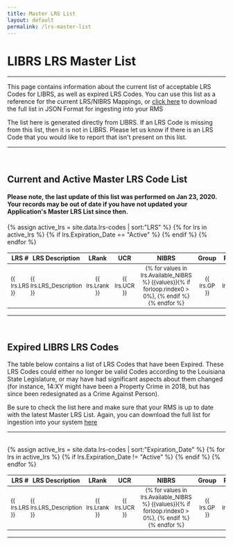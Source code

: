 ```yaml
---
title: Master LRS List
layout: default
permalink: /lrs-master-list
---
```


# LIBRS LRS Master List
____

This page contains information about the current list of acceptable LRS Codes for LIBRS, as well as expired LRS Codes. You can use this list as a reference for the current LRS/NIBRS Mappings, or [click here](https://github.com/teisdbr/winlibrs-docs/blob/master/_data/lrs-codes.json) to download the full list in JSON Format for ingesting into your RMS

The list here is generated directly from LIBRS. If an LRS Code is missing from this list, then it is not in LIBRS. Please let us know if there is an LRS Code that you would like to report that isn't present on this list. 

____

<br>

## Current and Active Master LRS Code List

#### Please note, the last update of this list was performed on Jan 23, 2020. Your records may be out of date if you have not updated your Application's Master LRS List since then. 

<table>
<thead style="font-size: 14px;">
	<tr>
		<th style="padding-left: 8px; padding-right:3px;">LRS #</th>
		<th style="padding-left: 0px; padding-right:3px;">LRS Description</th>
		<th style="text-align: center;">LRank</th>
		<th style="text-align: center;">UCR</th>
		<th style="text-align: center;">NIBRS</th>
		<th style="text-align: center;">Group</th>
		<th style="text-align: center;">Part</th>
        <th style="text-align: center; white-space: nowrap">1A Index</th>
        <th style="text-align: center; white-space: nowrap">Index Class</th>
        <th style="text-align: center; white-space: nowrap">UCR Index</th>
        <th style="text-align: center; white-space: nowrap">LIBRS Index</th>
	</tr>
    </thead>
    <tbody style="font-size: 13px;">
{% assign active_lrs = site.data.lrs-codes | sort:"LRS" %}
{% for lrs in active_lrs %}
{% if lrs.Expiration_Date == "Active" %}
	<tr>
		<td style="padding-left: 8px; padding-right:3px;">{{ lrs.LRS }}</td>
		<td style="padding-left: 0px; padding-right:3px;">{{ lrs.LRS_Description }}</td>
		<td style="text-align: center;">{{ lrs.Lrank }}</td>
		<td style="text-align: center;">{{ lrs.UCR }}</td>         
        <td style="text-align: center; min-width: 120px;">{% for values in lrs.Available_NIBRS %}
		        {{values}}{% if forloop.rindex0 > 0%}, {% endif %}
            {% endfor %}</td>
        <td style="text-align: center;">{{ lrs.GP }}</td>
        <td style="text-align: center;">{{ lrs.PT }}</td>
        <td style="text-align: center;">{{ lrs.OneA_Index }}</td>
        <td style="text-align: center; white-space: nowrap">{{ lrs.Index_Class }}</td>
        <td style="text-align: center; white-space: nowrap">{{ lrs.UCR_Index }}</td>
        <td style="text-align: center; white-space: nowrap">{{ lrs.LIBRS_Index }}</td>
    </tr>
    {% endif %}
{% endfor %}
</tbody>
</table>

___

<br>

## Expired LIBRS LRS Codes

The table below contains a list of LRS Codes that have been Expired. These LRS Codes could either no longer be valid Codes according to the Louisiana State Legislature, or may have had significant aspects about them changed (for instance, 14:XY might have been a Property Crime in 2018, but has since been redesignated as a Crime Against Person). 

Be sure to check the list here and make sure that your RMS is up to date with the latest Master LRS List. Again, you can download the full list for ingestion into your system [here](https://github.com/teisdbr/winlibrs-docs/blob/master/_data/lrs-codes.json)

____

<br>


<table>
<thead  style="font-size: 14px;">
	<tr>
		<th style="padding-left: 8px; padding-right:3px;">LRS #</th>
		<th style="padding-left: 0px; padding-right:3px;">LRS Description</th>
		<th style="text-align: center;">LRank</th>
		<th style="text-align: center;">UCR</th>
		<th style="text-align: center;">NIBRS</th>
		<th style="text-align: center;">Group</th>
		<th style="text-align: center;">Part</th>
        <th style="text-align: center; white-space: nowrap">1A Index</th>
        <th style="text-align: center; white-space: nowrap">Index Class</th>
        <th style="text-align: center; white-space: nowrap">UCR Index</th>
        <th style="text-align: center; white-space: nowrap">LIBRS Index</th>
        <th>Date Expired</th>
	</tr>
    </thead>
    <tbody style="font-size: 13px;">
{% assign active_lrs = site.data.lrs-codes | sort:"Expiration_Date" %}
{% for lrs in active_lrs %}
{% if lrs.Expiration_Date != "Active" %}
	<tr>
		<td style="padding-left: 8px; padding-right:3px;">{{ lrs.LRS }}</td>
		<td style="padding-left: 0px; padding-right:3px;">{{ lrs.LRS_Description }}</td>
		<td style="text-align: center;">{{ lrs.Lrank }}</td>
		<td style="text-align: center;">{{ lrs.UCR }}</td>         
        <td style="text-align: center; min-width: 120px;">{% for values in lrs.Available_NIBRS %}
		        {{values}}{% if forloop.rindex0 > 0%}, {% endif %}
            {% endfor %}</td>
        <td style="text-align: center;">{{ lrs.GP }}</td>
        <td style="text-align: center;">{{ lrs.PT }}</td>
        <td style="text-align: center; white-space: nowrap">{{ lrs.OneA_Index }}</td>
        <td style="text-align: center; white-space: nowrap">{{ lrs.Index_Class }}</td>
        <td style="text-align: center; white-space: nowrap">{{ lrs.UCR_Index }}</td>
        <td style="text-align: center; white-space: nowrap">{{ lrs.LIBRS_Index }}</td>
        <td>{{ lrs.Expiration_Date }}</td>
    </tr>
    {% endif %}
{% endfor %}
</tbody>
</table>

____

<br>
